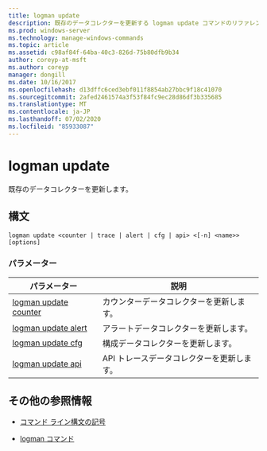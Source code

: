 ```yaml
---
title: logman update
description: 既存のデータコレクターを更新する logman update コマンドのリファレンス記事です。
ms.prod: windows-server
ms.technology: manage-windows-commands
ms.topic: article
ms.assetid: c98af84f-64ba-40c3-826d-75b80dfb9b34
author: coreyp-at-msft
ms.author: coreyp
manager: dongill
ms.date: 10/16/2017
ms.openlocfilehash: d13dffc6ced3ebf011f8854ab27bbc9f18c41070
ms.sourcegitcommit: 2afed2461574a3f53f84fc9ec28d86df3b335685
ms.translationtype: MT
ms.contentlocale: ja-JP
ms.lasthandoff: 07/02/2020
ms.locfileid: "85933087"
---
```

# <a name="logman-update"></a>logman update

既存のデータコレクターを更新します。

## <a name="syntax"></a>構文

```
logman update <counter | trace | alert | cfg | api> <[-n] <name>> [options]
```

### <a name="parameters"></a>パラメーター

| パラメーター | 説明 |
| ---------| ----------- |
| [logman update counter](logman-update-counter.md) | カウンターデータコレクターを更新します。 |
| [logman update alert](logman-update-alert.md) | アラートデータコレクターを更新します。 |
| [logman update cfg](logman-update-cfg.md) | 構成データコレクターを更新します。 |
| [logman update api](logman-update-api.md) | API トレースデータコレクターを更新します。 |

## <a name="additional-references"></a>その他の参照情報

- [コマンド ライン構文の記号](command-line-syntax-key.md)

- [logman コマンド](logman.md)

